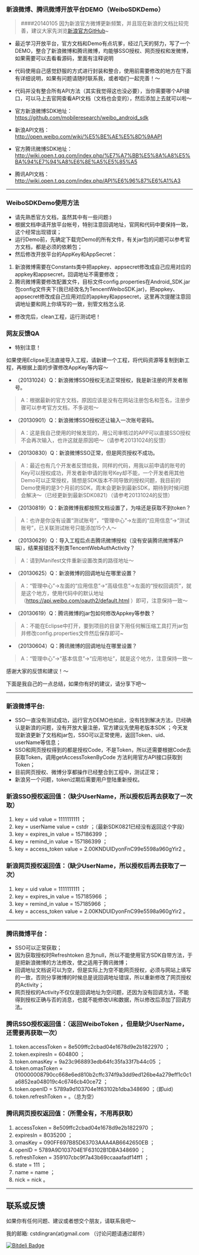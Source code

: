 ### 新浪微博、腾讯微博开放平台DEMO（WeiboSDKDemo）

> ####20140105 因为新浪官方微博更新频繁，并且现在新浪的文档比较完善，建议大家先浏览[新浪官方GitHub][SinaWeiboGitHub]~

* 最近学习开放平台，官方文档和Demo有点坑爹，经过几天的努力，写了一个DEMO，整合了新浪微博和腾讯微博，均能够SSO授权、网页授权和发微博，如果需要可以去看看源码，里面有注释说明
* 代码使用自己感觉舒服的方式进行封装和整合，使用前需要修改的地方在下面有详细说明，如果有问题请随时联系我，或者咱们一起完善！～
* 代码并没有整合所有API方法（其实我觉得这也没必要），当你需要哪个API接口，可以马上去官网查看API文档（文档也会变的），然后添加上去就可以啦～

* 官方新浪微博SDK地址：https://github.com/mobileresearch/weibo_android_sdk 
* 新浪API文档：http://open.weibo.com/wiki/%E5%BE%AE%E5%8D%9AAPI

* 官方腾讯微博SDK地址：http://wiki.open.t.qq.com/index.php/%E7%A7%BB%E5%8A%A8%E5%BA%94%E7%94%A8%E6%8E%A5%E5%85%A5
* 腾讯API文档：http://wiki.open.t.qq.com/index.php/API%E6%96%87%E6%A1%A3

*** 

### WeiboSDKDemo使用方法

* 请先熟悉官方文档，虽然其中有一些问题:)
* 根据文档申请开放平台帐号，特别注意回调地址，官网和代码中要保持一致，这个经常出现错误；
* 运行Demo前，先确定下载完Demo的所有文件，有关jar包的问题可以参考官方文档，都是必须的依赖包；
* 然后修改开放平台的AppKey和AppSecret：

1. 新浪微博需要在Constants类中把appkey、appsecret修改成自己应用对应的appkey和appsecret，回调地址不需要修改；
1. 腾讯微博需要修改配置文件，目标文件config.properties在Android_SDK.jar包config文件夹下(我已经改名为TencentWeiboSDK.jar)，把appkey、appsecret修改成自己应用对应的appkey和appsecret，这里再次提醒注意回调地址要和网上你填写的一致，别管文档怎么说.

* 修改完后，clean工程，运行测试吧！

### 网友反馈QA

* 特别注意！

如果使用Eclipse无法直接导入工程，请新建一个工程，将代码资源等复制到新工程，再根据上面的步骤修改AppKey等内容～

* （20131024）Q：新浪微博SSO授权无法正常授权，我是新注册的开发者账号。
> A：根据最新的官方文档，原因应该是没有在网站注册包名和签名，注册步骤可以参考官方文档，不多说啦～

* （20130901）Q：新浪微博SSO授权还让输入一次账号密码。
> A：这是我自己使用的时候发现的，用公司审核过的APP可以直接SSO授权不会再次输入，也许这就是原因吧～（请参考20131024的反馈）

* （20130830）Q：新浪微博SSO正常，但是网页授权不成功。
> A：最近也有几个开发者反馈给我，同样的代码，用我以前申请的账号的Key可以授权成功，开发者新申请的账号Key却不能，一个开发者用其他Demo可以正常授权，猜想是SDK版本不同导致的授权问题，我目前的Demo使用的是3个月前的SDK，周末会更新到最新SDK，期待到时候问题会解决～（已经更新到最新SDK0821）（请参考20131024的反馈）

* （20130819）Q：新浪微博我都按照文档设置了，为啥还是获取不到token？
> A：也许是你没有设置“测试账号”，“管理中心”->左面的“应用信息”->“测试账号”，已关联测试帐号只能添加15个人～

* （20130629）Q：导入工程后点击腾讯微博授权（没有安装腾讯微博客户端），结果报错找不到类TencentWebAuthActivity？
> A：请到Manifest文件重新设置改类的路径地址～

* （20130625）Q：新浪微博的回调地址在哪里设置？
> A：“管理中心”->左面的“应用信息”->“高级信息”->左面的“授权回调页”，就是这个地方，使用代码中的默认地址（https://api.weibo.com/oauth2/default.html ）即可，注意保持一致～

* （20130619）Q：腾讯微博的jar包如何修改Appkey等参数？
> A：不能在Eclipse中打开，要到项目的目录下用任何解压缩工具打开jar包并修改config.properties文件然后保存即可~

* （20130604）Q：腾讯微博的回调地址在哪里设置？
> A：“管理中心”->“基本信息”->“应用地址”，就是这个地方，注意保持一致～

感谢大家的反馈和建议！～

下面是我自己的一点总结，如果你有好的建议，请分享下吧～

***

### 新浪微博平台:

* SSO一直没有测试成功，运行官方DEMO也如此，没有找到解决方法，已经确认是新浪的问题，没有开放大量注册，官方建议先使用老版本SDK ；今天发现新浪更新了文档和jar包，SSO可以正常使用，返回Token、uid、userName等信息； 
* SSO和网页授权得到的都是授权Code，不是Token，所以还需要根据Code去获取Token，调用getAccessTokenByCode 方法利用官方API接口获取到Token； 
* 目前网页授权、微博分享都操作已经整合到工程中，测试正常； 
* 新浪另一个问题，token过期后需要用户登陆重新授权。

### 新浪SSO授权返回值：（缺少UserName，所以授权后再去获取了一次取）

1. key = uid value = 1111111111 ； 
1. key = userName value = cstdr ；（最新SDK0821已经没有返回这个字段）
1. key = expires_in value = 157186399 ；
1. key = remind_in value = 157186399 ；
1. key = access_token value = 2.00KNDUIDyonFnC99e5598a960gYir2 。

### 新浪网页授权返回值：（缺少UserName，所以授权后再去获取了一次）

1. key = uid value = 1111111111 ；
1. key = expires_in value = 157185966 ；
1. key = remind_in value = 157185966 ；
1. key = access_token value = 2.00KNDUIDyonFnC99e5598a960gYir2 。

*** 

### 腾讯微博平台：

* SSO可以正常获取； 
* 因为获取授权时Refreshtoken 总为null，所以不能使用官方SDK自带方法，于是把新浪微博的方法修改，使之适用于腾讯微博； 
* 回调地址文档说可以为空，但是实际上为空不能网页授权，必须与网站上填写的一致，否则分享微博的时候总是说回调地址错误，所以重新修改了网页授权的Activity； 
* 网页授权的Activity不仅仅是回调地址为空问题，还因为没有回调方法，不能得到授权正确与否的消息，也就不能修改UI和数据，所以修改后添加了回调方法。

### 腾讯SSO授权返回值：（返回WeiboToken ，但是缺少UserName，还需要再获取一次）

1. token.accessToken = 8e509ffc2cbad04e1678d9e2b1822970 ；
1. token.expiresIn = 604800 ；
1. token.omasKey = 9a23c968893edb64fc35fa33f7b44c05 ；
1. token.omasToken = 010000008790cc668e6ed810b2cffc374f9a3dd9ed126be4a279eff1c0c1a6852ea048019c4c6746cb40ce72 ；
1. token.openID = 5789a9d103704e1f63102b1dba348690 ；（即uid）
1. token.refreshToken =  。（总为空）

### 腾讯网页授权返回值：（所需全有，不用再获取）

1. accessToken = 8e509ffc2cbad04e1678d9e2b1822970 ；
1. expiresIn = 8035200 ；
1. omasKey = 090FF697B85D63703AAA4AB6642650EB ；
1. openID = 5789A9D103704E1F63102B1DBA348690 ；
1. refreshToken = 359107cbc9f7a43b69ccaaafadf14ff1 ；
1. state = 111 ；
1. name = name ；
1. nick = nick 。

*** 

## 联系或反馈

如果你有任何问题、建议或者想交个朋友，请联系我吧～

我的邮箱: cstdingran(at)gmail.com （讨论问题请通过邮件）


[![Bitdeli Badge](https://d2weczhvl823v0.cloudfront.net/cstdr/weibosdkdemo/trend.png)](https://bitdeli.com/free "Bitdeli Badge")

[SinaWeiboGitHub]:https://github.com/mobileresearch/weibo_android_sdk
